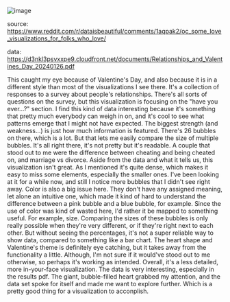 ![image](https://github.com/m-saint/reflections/assets/105166414/304f9a08-af1c-4d64-acb6-81851f75d6d2)

source: https://www.reddit.com/r/dataisbeautiful/comments/1aqpak2/oc_some_love_visualizations_for_folks_who_love/

data: https://d3nkl3psvxxpe9.cloudfront.net/documents/Relationships_and_Valentines_Day_20240126.pdf

This caught my eye because of Valentine's Day, and also because it is in a different style than most of the visualizations I see there. It's a collection of responses to a survey about people's relationships.
There's all sorts of questions on the survey, but this visualization is focusing on the "have you ever...?" section. I find this kind of data interesting because it's something that pretty much everybody can weigh in on, and it's cool to see what patterns emerge that I might not have expected.
The biggest strength (and weakness...) is just how much information is featured. There's 26 bubbles on there, which is a lot. But that lets me easily compare the size of multiple bubbles. It's all right there, it's not pretty but it's readable. A couple that stood out to me were the difference between cheating and being cheated on, and marriage vs divorce.
Aside from the data and what it tells us, this visualization isn't great. As I mentioned it's quite dense, which makes it easy to miss some elements, especially the smaller ones. I've been looking at it for a while now, and still I notice more bubbles that I didn't see right away. Color is also a big issue here. They don't have any assigned meaning, let alone an intuitive one, which made it kind of hard to understand the difference between a pink bubble and a blue bubble, for example.
Since the use of color was kind of wasted here, I'd rather it be mapped to something useful. For example, size. Comparing the sizes of these bubbles is only really possible when they're very different, or if they're right next to each other. But without seeing the percentages, it's not a super reliable way to show data, compared to something like a bar chart.
The heart shape and Valentine's theme is definitely eye catching, but it takes away from the functionality a little. Although, I'm not sure if it would've stood out to me otherwise, so perhaps it's working as intended. Overall, it's a less detailed, more in-your-face visualization. The data is very interesting, especially in the results pdf. The giant, bubble-filled heart grabbed my attention, and the data set spoke for itself and made me want to explore further. Which is a pretty good thing for a visualization to acconplish.
